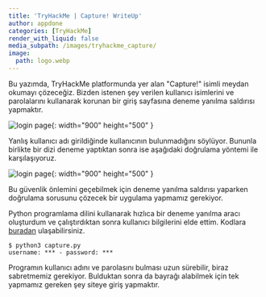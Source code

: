 ```yaml
---
title: 'TryHackMe | Capture! WriteUp'
author: appdone
categories: [TryHackMe]
render_with_liquid: false
media_subpath: /images/tryhackme_capture/
image:
  path: logo.webp
---
```


Bu yazımda, TryHackMe platformunda yer alan "Capture!" isimli meydan okumayı çözeceğiz. Bizden istenen şey verilen kullanıcı isimlerini ve parolalarını kullanarak korunan bir giriş sayfasına deneme yanılma saldırısı yapmaktır.

![login page](1.webp){: width="900" height="500" }

Yanlış kullanıcı adı girildiğinde kullanıcının bulunmadığını söylüyor. Bununla birlikte bir dizi deneme yaptıktan sonra ise aşağıdaki doğrulama yöntemi ile karşılaşıyoruz.

![login page](2.webp){: width="900" height="500" }

Bu güvenlik önlemini geçebilmek için deneme yanılma saldırısı yaparken doğrulama sorusunu çözecek bir uygulama yapmamız gerekiyor.

Python programlama dilini kullanarak hızlıca bir deneme yanılma aracı oluşturdum ve çalıştırdıktan sonra kullanıcı bilgilerini elde ettim. Kodlara [buradan](https://github.com/appdone/CTF-Tools/blob/main/TryHackMe/capture.py) ulaşabilirsiniz.

```console
$ python3 capture.py 
username: *** - password: ***
```

Programın kullanıcı adını ve parolasını bulması uzun sürebilir, biraz sabretmemiz gerekiyor. Bulduktan sonra da bayrağı alabilmek için tek yapmamız gereken şey siteye giriş yapmaktır.
